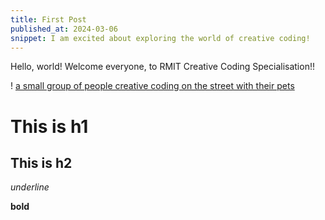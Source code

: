 ```yaml
---
title: First Post
published_at: 2024-03-06
snippet: I am excited about exploring the world of creative coding!
---
```


Hello, world! Welcome everyone, to RMIT Creative Coding Specialisation!! 

! [a small group of people creative coding on the street with their pets](/240306_first_post/background1.png)

# This is h1

## This is h2

_underline_

**bold**
